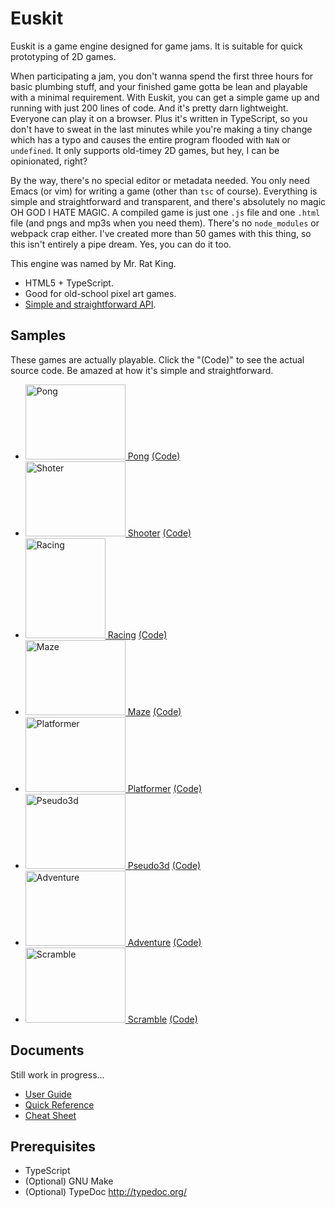 Euskit
======

Euskit is a game engine designed for game jams.
It is suitable for quick prototyping of 2D games.

When participating a jam, you don't wanna spend the first three hours
for basic plumbing stuff, and your finished game gotta be lean and
playable with a minimal requirement. With Euskit, you can get a simple
game up and running with just 200 lines of code. And it's pretty darn
lightweight. Everyone can play it on a browser. Plus it's written in
TypeScript, so you don't have to sweat in the last minutes while
you're making a tiny change which has a typo and causes the entire
program flooded with `NaN` or `undefined`.  It only supports old-timey
2D games, but hey, I can be opinionated, right?

By the way, there's no special editor or metadata needed.  You only
need Emacs (or vim) for writing a game (other than `tsc` of course).
Everything is simple and straightforward and transparent, and there's
absolutely no magic OH GOD I HATE MAGIC.  A compiled game is just one
`.js` file and one `.html` file (and pngs and mp3s when you need
them).  There's no `node_modules` or webpack crap either. I've created
more than 50 games with this thing, so this isn't entirely a pipe
dream. Yes, you can do it too.

This engine was named by Mr. Rat King.

 * HTML5 + TypeScript.
 * Good for old-school pixel art games.
 * <a href="https://euske.github.io/euskit/quickref.html">Simple and straightforward API</a>.

Samples
-------

These games are actually playable.
Click the "(Code)" to see the actual source code.
Be amazed at how it's simple and straightforward.

 * <a href="https://euske.github.io/euskit/samples/pong/index.html"><img src="https://euske.github.io/euskit/samples/pong/gameplay.gif" width="160" height="120" alt="Pong"> Pong</a> <a href="https://github.com/euske/euskit/blob/master/samples/pong/src/game.ts">(Code)</a>
 * <a href="https://euske.github.io/euskit/samples/shooter/index.html"><img src="https://euske.github.io/euskit/samples/shooter/gameplay.gif" width="160" height="120" alt="Shoter"> Shooter</a> <a href="https://github.com/euske/euskit/blob/master/samples/shooter/src/game.ts">(Code)</a>
 * <a href="https://euske.github.io/euskit/samples/racing/index.html"><img src="https://euske.github.io/euskit/samples/racing/gameplay.gif" width="128" height="160" alt="Racing"> Racing</a> <a href="https://github.com/euske/euskit/blob/master/samples/racing/src/game.ts">(Code)</a>
 * <a href="https://euske.github.io/euskit/samples/maze/index.html"><img src="https://euske.github.io/euskit/samples/maze/gameplay.gif" width="160" height="120" alt="Maze"> Maze</a> <a href="https://github.com/euske/euskit/blob/master/samples/maze/src/game.ts">(Code)</a>
 * <a href="https://euske.github.io/euskit/samples/platformer/index.html"><img src="https://euske.github.io/euskit/samples/platformer/gameplay.gif" width="160" height="120" alt="Platformer"> Platformer</a> <a href="https://github.com/euske/euskit/blob/master/samples/platformer/src/game.ts">(Code)</a>
 * <a href="https://euske.github.io/euskit/samples/pseudo3d/index.html"><img src="https://euske.github.io/euskit/samples/pseudo3d/gameplay.gif" width="160" height="120" alt="Pseudo3d"> Pseudo3d</a> <a href="https://github.com/euske/euskit/blob/master/samples/pseudo3d/src/game.ts">(Code)</a>
 * <a href="https://euske.github.io/euskit/samples/adventure/index.html"><img src="https://euske.github.io/euskit/samples/adventure/gameplay.gif" width="160" height="120" alt="Adventure"> Adventure</a> <a href="https://github.com/euske/euskit/blob/master/samples/adventure/src/game.ts">(Code)</a>
 * <a href="https://euske.github.io/euskit/samples/scramble/index.html"><img src="https://euske.github.io/euskit/samples/scramble/gameplay.gif" width="160" height="120" alt="Scramble"> Scramble</a> <a href="https://github.com/euske/euskit/blob/master/samples/scramble/src/game.ts">(Code)</a>

Documents
---------
Still work in progress...

 * <a href="https://euske.github.io/euskit/userguide.html">User Guide</a>
 * <a href="https://euske.github.io/euskit/quickref.html">Quick Reference</a>
 * <a href="https://euske.github.io/euskit/cheatsheet.html">Cheat Sheet</a>

Prerequisites
-------------
 * TypeScript
 * (Optional) GNU Make
 * (Optional) TypeDoc http://typedoc.org/

